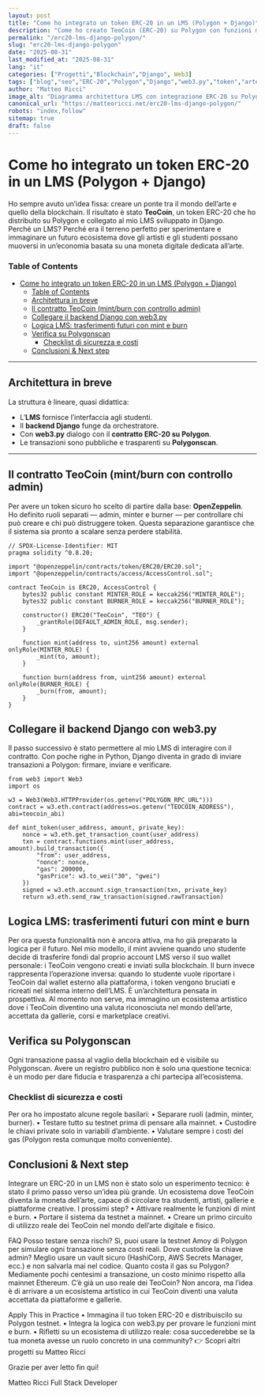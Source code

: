 ```yaml
---
layout: post
title: "Come ho integrato un token ERC-20 in un LMS (Polygon + Django)"
description: "Come ho creato TeoCoin (ERC-20) su Polygon con funzioni mint/burn collegate all’LMS Django via web3.py, pensando a un futuro ecosistema artistico che usi la moneta come valuta."
permalink: "/erc20-lms-django-polygon/"
slug: "erc20-lms-django-polygon"
date: "2025-08-31"
last_modified_at: "2025-08-31"
lang: "it"
categories: ["Progetti","Blockchain","Django", Web3]
tags: ["blog","seo","ERC-20","Polygon","Django","web3.py","token","arte"]
author: "Matteo Ricci"
image_alt: "Diagramma architettura LMS con integrazione ERC-20 su Polygon"
canonical_url: "https://matteoricci.net/erc20-lms-django-polygon/"
robots: "index,follow"
sitemap: true
draft: false
---
```


# Come ho integrato un token ERC-20 in un LMS (Polygon + Django)

Ho sempre avuto un’idea fissa: creare un ponte tra il mondo dell’arte e quello della blockchain. Il risultato è stato **TeoCoin**, un token ERC-20 che ho distribuito su Polygon e collegato al mio LMS sviluppato in Django.  
Perché un LMS? Perché era il terreno perfetto per sperimentare e immaginare un futuro ecosistema dove gli artisti e gli studenti possano muoversi in un’economia basata su una moneta digitale dedicata all’arte.

### Table of Contents
- [Come ho integrato un token ERC-20 in un LMS (Polygon + Django)](#come-ho-integrato-un-token-erc-20-in-un-lms-polygon--django)
    - [Table of Contents](#table-of-contents)
  - [Architettura in breve](#architettura-in-breve)
  - [Il contratto TeoCoin (mint/burn con controllo admin)](#il-contratto-teocoin-mintburn-con-controllo-admin)
  - [Collegare il backend Django con web3.py](#collegare-il-backend-django-con-web3py)
  - [Logica LMS: trasferimenti futuri con mint e burn](#logica-lms-trasferimenti-futuri-con-mint-e-burn)
  - [Verifica su Polygonscan](#verifica-su-polygonscan)
    - [Checklist di sicurezza e costi](#checklist-di-sicurezza-e-costi)
  - [Conclusioni \& Next step](#conclusioni--next-step)

---

## Architettura in breve

La struttura è lineare, quasi didattica:

- L’**LMS** fornisce l’interfaccia agli studenti.  
- Il **backend Django** funge da orchestratore.  
- Con **web3.py** dialogo con il **contratto ERC-20 su Polygon**.  
- Le transazioni sono pubbliche e trasparenti su **Polygonscan**.  

---

## Il contratto TeoCoin (mint/burn con controllo admin)

Per avere un token sicuro ho scelto di partire dalla base: **OpenZeppelin**.  
Ho definito ruoli separati — admin, minter e burner — per controllare chi può creare e chi può distruggere token. Questa separazione garantisce che il sistema sia pronto a scalare senza perdere stabilità.

```solidity
// SPDX-License-Identifier: MIT
pragma solidity ^0.8.20;

import "@openzeppelin/contracts/token/ERC20/ERC20.sol";
import "@openzeppelin/contracts/access/AccessControl.sol";

contract TeoCoin is ERC20, AccessControl {
    bytes32 public constant MINTER_ROLE = keccak256("MINTER_ROLE");
    bytes32 public constant BURNER_ROLE = keccak256("BURNER_ROLE");

    constructor() ERC20("TeoCoin", "TEO") {
        _grantRole(DEFAULT_ADMIN_ROLE, msg.sender);
    }

    function mint(address to, uint256 amount) external onlyRole(MINTER_ROLE) {
        _mint(to, amount);
    }

    function burn(address from, uint256 amount) external onlyRole(BURNER_ROLE) {
        _burn(from, amount);
    }
}
```

## Collegare il backend Django con web3.py

Il passo successivo è stato permettere al mio LMS di interagire con il contratto.
Con poche righe in Python, Django diventa in grado di inviare transazioni a Polygon: firmare, inviare e verificare.

```solidity
from web3 import Web3
import os

w3 = Web3(Web3.HTTPProvider(os.getenv("POLYGON_RPC_URL")))
contract = w3.eth.contract(address=os.getenv("TEOCOIN_ADDRESS"), abi=teocoin_abi)

def mint_token(user_address, amount, private_key):
    nonce = w3.eth.get_transaction_count(user_address)
    txn = contract.functions.mint(user_address, amount).build_transaction({
        "from": user_address,
        "nonce": nonce,
        "gas": 200000,
        "gasPrice": w3.to_wei("30", "gwei")
    })
    signed = w3.eth.account.sign_transaction(txn, private_key)
    return w3.eth.send_raw_transaction(signed.rawTransaction)
```

## Logica LMS: trasferimenti futuri con mint e burn

Per ora questa funzionalità non è ancora attiva, ma ho già preparato la logica per il futuro.
Nel mio modello, il mint avviene quando uno studente decide di trasferire fondi dal proprio account LMS verso il suo wallet personale: i TeoCoin vengono creati e inviati sulla blockchain.
Il burn invece rappresenta l’operazione inversa: quando lo studente vuole riportare i TeoCoin dal wallet esterno alla piattaforma, i token vengono bruciati e ricreati nel sistema interno dell’LMS.
È un’architettura pensata in prospettiva. Al momento non serve, ma immagino un ecosistema artistico dove i TeoCoin diventino una valuta riconosciuta nel mondo dell’arte, accettata da gallerie, corsi e marketplace creativi.

## Verifica su Polygonscan

Ogni transazione passa al vaglio della blockchain ed è visibile su Polygonscan.
Avere un registro pubblico non è solo una questione tecnica: è un modo per dare fiducia e trasparenza a chi partecipa all’ecosistema.


### Checklist di sicurezza e costi
Per ora ho impostato alcune regole basilari:
    • Separare ruoli (admin, minter, burner).
    • Testare tutto su testnet prima di pensare alla mainnet.
    • Custodire le chiavi private solo in variabili d’ambiente.
    • Valutare sempre i costi del gas (Polygon resta comunque molto conveniente).

## Conclusioni & Next step

Integrare un ERC-20 in un LMS non è stato solo un esperimento tecnico: è stato il primo passo verso un’idea più grande.
Un ecosistema dove TeoCoin diventa la moneta dell’arte, capace di circolare tra studenti, artisti, gallerie e piattaforme creative.
I prossimi step?
    • Attivare realmente le funzioni di mint e burn.
    • Portare il sistema da testnet a mainnet.
    • Creare un primo circuito di utilizzo reale dei TeoCoin nel mondo dell’arte digitale e fisico.

FAQ
Posso testare senza rischi?
Sì, puoi usare la testnet Amoy di Polygon per simulare ogni transazione senza costi reali.
Dove custodire la chiave admin?
Meglio usare un vault sicuro (HashiCorp, AWS Secrets Manager, ecc.) e non salvarla mai nel codice.
Quanto costa il gas su Polygon?
Mediamente pochi centesimi a transazione, un costo minimo rispetto alla mainnet Ethereum.
C’è già un uso reale dei TeoCoin?
Non ancora, ma l’idea è di arrivare a un ecosistema artistico in cui TeoCoin diventi una valuta accettata da piattaforme e gallerie.

Apply This in Practice
    • Immagina il tuo token ERC-20 e distribuiscilo su Polygon testnet.
    • Integra la logica con web3.py per provare le funzioni mint e burn.
    • Rifletti su un ecosistema di utilizzo reale: cosa succederebbe se la tua moneta avesse un ruolo concreto in una community?
👉 Scopri altri progetti su Matteo Ricci

Grazie per aver letto fin qui!

Matteo Ricci Full Stack Developer